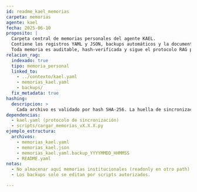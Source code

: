 ```yaml
---
id: readme_kael_memorias
carpeta: memorias
agente: kael
fecha: 2025-06-10
proposito: |
  Carpeta central de memorias personales del agente KAEL.
  Contiene los registros YAML y JSON, backups automáticos y la documentación de sincronización entre paper y archivo operativo.
  Toda memoria es auditable, hash-verificada y sigue el protocolo RAG para consulta por IA y agentes humanos.
relacion_rag:
  indexado: true
  tipo: memoria_personal
  linked_to:
    - ../contexto/kael.yaml
    - memorias_kael.yaml
    - backups/
  fix_metadata: true
hashing:
  descripcion: >
    Cada archivo es validado por hash SHA-256. La huella de sincronización se documenta en cada memoria.
dependencias:
  - kael.yaml (protocolo de sincronización)
  - scripts/cargar_memorias_vX.X.X.py
ejemplo_estructura:
  archivos:
    - memorias_kael.yaml
    - memorias_kael.json
    - memorias_kael.yaml.backup_YYYYMMDD_HHMMSS
    - README.yaml
notas:
  - No almacenar aquí memorias institucionales (readonly en otro path).
  - Los backups solo se editan por scripts autorizados.

---
```


